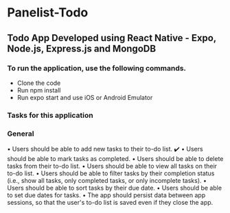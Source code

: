 # Panelist-Todo

## Todo App Developed using React Native - Expo, Node.js, Express.js and MongoDB

### To run the application, use the following commands.

* Clone the code
* Run npm install
* Run expo start and use iOS or Android Emulator

### Tasks for this application

### General
• Users should be able to add new tasks to their to-do list. :heavy_check_mark:
• Users should be able to mark tasks as completed.
• Users should be able to delete tasks from their to-do list.
• Users should be able to view all tasks on their to-do list.
• Users should be able to filter tasks by their completion status (i.e., show all tasks,
only completed tasks, or only incomplete tasks).
• Users should be able to sort tasks by their due date.
• Users should be able to set due dates for tasks.
• The app should persist data between app sessions, so that the user's to-do list is
saved even if they close the app.
